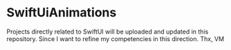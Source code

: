# SwiftUiAnimations
Projects directly related to SwiftUI will be uploaded and updated in this repository. Since I want to refine my competencies in this direction. Thx, VM
